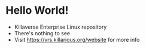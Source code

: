 # Hello World!
- Killaverse Enterprise Linux repository
- There's nothing to see
- Visit https://vrs.killarious.org/website for more info

